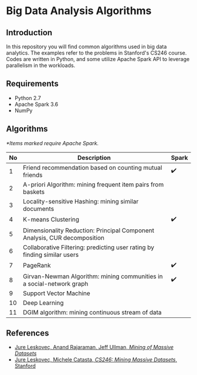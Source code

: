 # Big Data Analysis Algorithms
## Introduction

In this repository you will find common algorithms used in big data analytics. The examples refer to the problems in Stanford's CS246 course.  
Codes are written in Python, and some utilize Apache Spark API to leverage parallelism in the workloads.  

## Requirements

 - Python 2.7
 - Apache Spark 3.6
 - NumPy

## Algorithms
*\*Items marked require Apache Spark.*  

| No | Description | Spark |
|---|---|---|
| 1 | Friend recommendation based on counting mutual friends | ✔️ |
| 2 | A-priori Algorithm: mining frequent item pairs from baskets |  |
| 3 | Locality-sensitive Hashing: mining similar documents |  |
| 4 | K-means Clustering | ✔️ |
| 5 | Dimensionality Reduction: Principal Component Analysis, CUR decomposition |  |
| 6 | Collaborative Filtering: predicting user rating by finding similar users |  |
| 7 | PageRank | ✔️ |
| 8 | Girvan-Newman Algorithm: mining communities in a social-network graph | ✔️ |
| 9 | Support Vector Machine |  |
| 10 | Deep Learning |  |
| 11 | DGIM algorithm: mining continuous stream of data |  |

## References

 - [Jure Leskovec, Anand Rajaraman, Jeff Ullman, *Mining of Massive Datasets*](http://www.mmds.org/)
 - [Jure Leskovec, Michele Catasta, *CS246: Mining Massive Datasets*, Stanford](http://web.stanford.edu/class/cs246/)